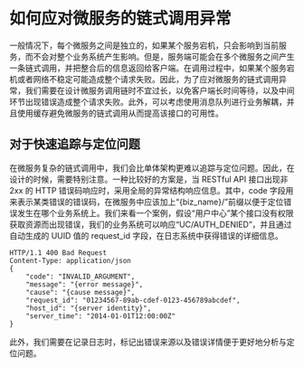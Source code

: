 # 如何应对微服务的链式调用异常
一般情况下，每个微服务之间是独立的，如果某个服务宕机，只会影响到当前服务，而不会对整个业务系统产生影响。但是，服务端可能会在多个微服务之间产生一条链式调用，并把整合后的信息返回给客户端。在调用过程中，如果某个服务宕机或者网络不稳定可能造成整个请求失败。因此，为了应对微服务的链式调用异常，我们需要在设计微服务调用链时不宜过长，以免客户端长时间等待，以及中间环节出现错误造成整个请求失败。此外，可以考虑使用消息队列进行业务解耦，并且使用缓存避免微服务的链式调用从而提高该接口的可用性。

## 对于快速追踪与定位问题
在微服务复杂的链式调用中，我们会比单体架构更难以追踪与定位问题。因此，在设计的时候，需要特别注意。一种比较好的方案是，当 RESTful API 接口出现非 2xx 的 HTTP 错误码响应时，采用全局的异常结构响应信息。其中，code 字段用来表示某类错误的错误码，在微服务中应该加上“{biz_name}/”前缀以便于定位错误发生在哪个业务系统上。我们来看一个案例，假设“用户中心”某个接口没有权限获取资源而出现错误，我们的业务系统可以响应“UC/AUTH_DENIED”，并且通过自动生成的 UUID 值的 request_id 字段，在日志系统中获得错误的详细信息。
```
HTTP/1.1 400 Bad Request
Content-Type: application/json
{
    "code": "INVALID_ARGUMENT",
    "message": "{error message}",
    "cause": "{cause message}",
    "request_id": "01234567-89ab-cdef-0123-456789abcdef",
    "host_id": "{server identity}",
    "server_time": "2014-01-01T12:00:00Z"
}
```
此外，我们需要在记录日志时，标记出错误来源以及错误详情便于更好地分析与定位问题。